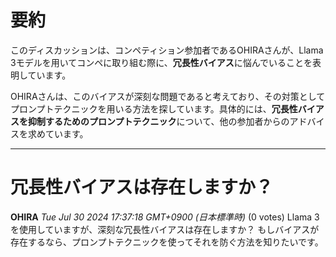 # 要約 
このディスカッションは、コンペティション参加者であるOHIRAさんが、Llama 3モデルを用いてコンペに取り組む際に、**冗長性バイアス**に悩んでいることを表明しています。

OHIRAさんは、このバイアスが深刻な問題であると考えており、その対策としてプロンプトテクニックを用いる方法を探しています。具体的には、**冗長性バイアスを抑制するためのプロンプトテクニック**について、他の参加者からのアドバイスを求めています。 


---
# 冗長性バイアスは存在しますか？

**OHIRA** *Tue Jul 30 2024 17:37:18 GMT+0900 (日本標準時)* (0 votes)
Llama 3 を使用していますが、深刻な冗長性バイアスは存在しますか？
もしバイアスが存在するなら、プロンプトテクニックを使ってそれを防ぐ方法を知りたいです。 

